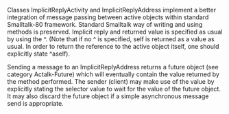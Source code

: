 Classes ImplicitReplyActivity and ImplicitReplyAddress implement a better integration of message passing between active objects within standard Smalltalk-80 framework.
Standard Smalltalk way of writing and using methods is preserved.
Implicit reply and returned value is specified as usual by using the ^.
(Note that if no ^ is specified, self is returned as a value as usual. In order to return the reference to the active object itself, one should explicitly state ^aself).

Sending a message to an ImplicitReplyAddress returns a future object (see category Actalk-Future) which will eventually contain the value returned by the method performed. The sender (client) may make use of the value by explicitly stating the selector value to wait for the value of the future object. It may also discard the future object if a simple asynchronous message send is appropriate.